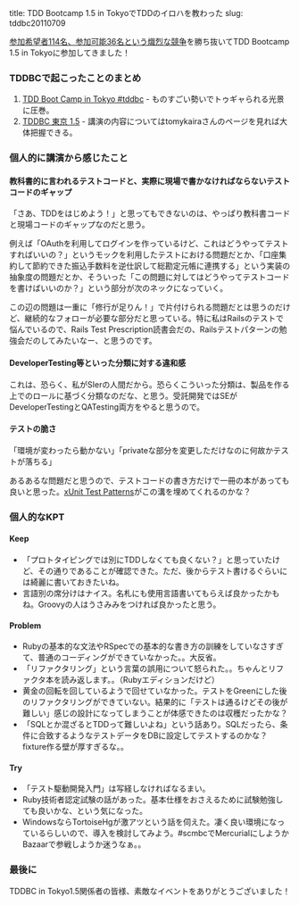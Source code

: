 title: TDD Bootcamp 1.5 in TokyoでTDDのイロハを教わった
slug: tddbc20110709

[参加希望者114名、参加可能36名という熾烈な競争](http://atnd.org/events/16311)を勝ち抜いてTDD Bootcamp 1.5 in Tokyoに参加してきました！


### TDDBCで起こったことのまとめ

1. [TDD Boot Camp in Tokyo #tddbc](http://togetter.com/li/159430) - ものすごい勢いでトゥギャられる光景に圧巻。
2. [TDDBC 東京 1.5](http://d.hatena.ne.jp/ToMmY/20110709/1310224153) - 講演の内容についてはtomykairaさんのページを見れば大体把握できる。

### 個人的に講演から感じたこと

#### 教科書的に言われるテストコードと、実際に現場で書かなければならないテストコードのギャップ

「さあ、TDDをはじめよう！」と思ってもできないのは、やっぱり教科書コードと現場コードのギャップなのだと思う。

例えば「OAuthを利用してログインを作っているけど、これはどうやってテストすればいいの？」というモックを利用したテストにおける問題だとか、「口座集約して節約できた振込手数料を逆仕訳して総勘定元帳に連携する」という実装の抽象度の問題だとか、そういった「この問題に対してはどうやってテストコードを書けばいいのか？」という部分が次のネックになっていく。

この辺の問題は一重に「修行が足りん！」で片付けられる問題だとは思うのだけど、継続的なフォローが必要な部分だと思っている。特に私はRailsのテストで悩んでいるので、Rails Test Prescription読書会だの、Railsテストパターンの勉強会だのしてみたいなー、と思うのです。

#### DeveloperTesting等といった分類に対する違和感

これは、恐らく、私がSIerの人間だから。恐らくこういった分類は、製品を作る上でのロールに基づく分類なのだな、と思う。受託開発ではSEがDeveloperTestingとQATesting両方をやると思うので。

#### テストの脆さ

「環境が変わったら動かない」「privateな部分を変更しただけなのに何故かテストが落ちる」

あるあるな問題だと思うので、テストコードの書き方だけで一冊の本があっても良いと思った。[xUnit Test Patterns](http://xunitpatterns.com/)がこの溝を埋めてくれるのかな？

### 個人的なKPT

#### Keep

* 「プロトタイピングでは別にTDDしなくても良くない？」と思っていたけど、その通りであることが確認できた。ただ、後からテスト書けるぐらいには綺麗に書いておきたいね。
* 言語別の席分けはナイス。名札にも使用言語書いてもらえば良かったかもね。Groovyの人はうさみみをつければ良かったと思う。

#### Problem

* Rubyの基本的な文法やRSpecでの基本的な書き方の訓練をしていなさすぎて、普通のコーディングができていなかった。。大反省。
* 「リファクタリング」という言葉の誤用について怒られた。。ちゃんとリファクタ本を読み返します。。（Rubyエディションだけど）
* 黄金の回転を回しているようで回せていなかった。テストをGreenにした後のリファクタリングができていない。結果的に「テストは通るけどその後が難しい」感じの設計になってしまうことが体感できたのは収穫だったかな？
* 「SQLとか混ざるとTDDって難しいよね」という話あり。SQLだったら、条件に合致するようなテストデータをDBに設定してテストするのかな？ fixture作る壁が厚すぎるな。。

#### Try

* 「テスト駆動開発入門」は写経しなければなるまい。
* Ruby技術者認定試験の話があった。基本仕様をおさえるために試験勉強しても良いかな、という気になった。
* WindowsならTortoiseHgが激アツという話を伺えた。凄く良い環境になっているらしいので、導入を検討してみよう。#scmbcでMercurialにしようかBazaarで参戦しようか迷うなぁ。。

### 最後に

TDDBC in Tokyo1.5関係者の皆様、素敵なイベントをありがとうございました！

